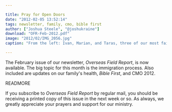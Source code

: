 ```yaml
---

title: Pray for Open Doors
date: "2012-02-05 13:52:14"
tags: newsletter, family, cmo, bible first
author: ["Joshua Steele", "@joshukraine"]
download: "OFR-Feb-2012.pdf"
image: "2012/02/IMG_2056.jpg"
caption: "From the left: Ivan, Marian, and Taras, three of our most faithful attendees at English Club."

---
```


The February issue of our newsletter, *Overseas Field Report*, is now available. The big topic for this month is the immigration process. Also included are updates on our family's health, *Bible First*, and CMO 2012.

READMORE

If you subscribe to *Overseas Field Report* by regular mail, you should be receiving a printed copy of this issue in the next week or so. As always, we greatly appreciate your prayers and support for our ministry.
